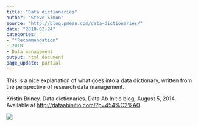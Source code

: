 ```yaml
---
title: "Data dictionaries"
author: "Steve Simon"
source: "http://blog.pmean.com/data-dictionaries/"
date: "2018-02-24"
categories:
- "*Recommendation"
- 2018
- Data management
output: html_document
page_update: partial
---
```


This is a nice explanation of what goes into a data dictionary, written
from the perspective of research data management.

<!---More--->

Kristin Briney. Data dictionaries. Data Ab Initio blog, August 5, 2014.
Available at <http://dataabinitio.com/?p=454%C2%A0>.

![](http://www.pmean.com/new-images/18/data-dictionaries01.png)




